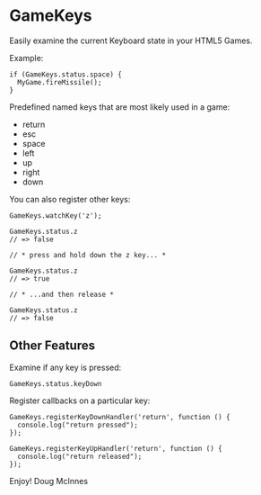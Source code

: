 GameKeys
========

Easily examine the current Keyboard state in your HTML5 Games.

Example:

    if (GameKeys.status.space) {
      MyGame.fireMissile();
    }
     
    
Predefined named keys that are most likely used in a game:

* return
* esc
* space
* left
* up
* right
* down

You can also register other keys:

    GameKeys.watchKey('z');
    
    GameKeys.status.z
    // => false
    
    // * press and hold down the z key... *
    
    GameKeys.status.z
    // => true

    // * ...and then release *
    
    GameKeys.status.z
    // => false


Other Features
--------------

Examine if any key is pressed:

    GameKeys.status.keyDown
    
Register callbacks on a particular key:

    GameKeys.registerKeyDownHandler('return', function () {
      console.log("return pressed");
    });
    
    GameKeys.registerKeyUpHandler('return', function () {
      console.log("return released");
    });
    
Enjoy!
Doug McInnes
